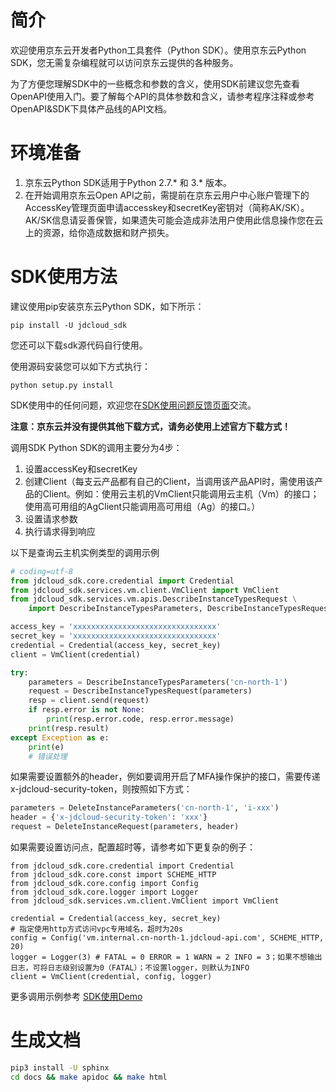 # 简介 #

欢迎使用京东云开发者Python工具套件（Python SDK）。使用京东云Python SDK，您无需复杂编程就可以访问京东云提供的各种服务。

为了方便您理解SDK中的一些概念和参数的含义，使用SDK前建议您先查看OpenAPI使用入门。要了解每个API的具体参数和含义，请参考程序注释或参考OpenAPI&SDK下具体产品线的API文档。

# 环境准备 #

1. 京东云Python SDK适用于Python 2.7.* 和 3.* 版本。
2. 在开始调用京东云Open API之前，需提前在京东云用户中心账户管理下的AccessKey管理页面申请accesskey和secretKey密钥对（简称AK/SK）。AK/SK信息请妥善保管，如果遗失可能会造成非法用户使用此信息操作您在云上的资源，给你造成数据和财产损失。

# SDK使用方法 #
建议使用pip安装京东云Python SDK，如下所示：

	pip install -U jdcloud_sdk
您还可以下载sdk源代码自行使用。

使用源码安装您可以如下方式执行：

	python setup.py install

SDK使用中的任何问题，欢迎您在[SDK使用问题反馈页面](https://github.com/jdcloud-api/jdcloud-sdk-python/issues)交流。

**注意：京东云并没有提供其他下载方式，请务必使用上述官方下载方式！**

调用SDK
Python SDK的调用主要分为4步：

1. 设置accessKey和secretKey
2. 创建Client（每支云产品都有自己的Client，当调用该产品API时，需使用该产品的Client。例如：使用云主机的VmClient只能调用云主机（Vm）的接口；使用高可用组的AgClient只能调用高可用组（Ag）的接口。）
3. 设置请求参数
4. 执行请求得到响应

以下是查询云主机实例类型的调用示例

```python
# coding=utf-8
from jdcloud_sdk.core.credential import Credential
from jdcloud_sdk.services.vm.client.VmClient import VmClient
from jdcloud_sdk.services.vm.apis.DescribeInstanceTypesRequest \
    import DescribeInstanceTypesParameters, DescribeInstanceTypesRequest

access_key = 'xxxxxxxxxxxxxxxxxxxxxxxxxxxxxxxx'
secret_key = 'xxxxxxxxxxxxxxxxxxxxxxxxxxxxxxxx'
credential = Credential(access_key, secret_key)
client = VmClient(credential)

try:
    parameters = DescribeInstanceTypesParameters('cn-north-1')
    request = DescribeInstanceTypesRequest(parameters)
    resp = client.send(request)
    if resp.error is not None:
        print(resp.error.code, resp.error.message)
    print(resp.result)
except Exception as e:
    print(e)
    # 错误处理
```

如果需要设置额外的header，例如要调用开启了MFA操作保护的接口，需要传递x-jdcloud-security-token，则按照如下方式：
```python
parameters = DeleteInstanceParameters('cn-north-1', 'i-xxx')
header = {'x-jdcloud-security-token': 'xxx'}
request = DeleteInstanceRequest(parameters, header)
```

如果需要设置访问点，配置超时等，请参考如下更复杂的例子：
```
from jdcloud_sdk.core.credential import Credential
from jdcloud_sdk.core.const import SCHEME_HTTP
from jdcloud_sdk.core.config import Config
from jdcloud_sdk.core.logger import Logger
from jdcloud_sdk.services.vm.client.VmClient import VmClient
```
```
credential = Credential(access_key, secret_key)
# 指定使用http方式访问vpc专用域名，超时为20s
config = Config('vm.internal.cn-north-1.jdcloud-api.com', SCHEME_HTTP, 20)
logger = Logger(3) # FATAL = 0 ERROR = 1 WARN = 2 INFO = 3；如果不想输出日志，可将日志级别设置为0（FATAL）；不设置logger，则默认为INFO
client = VmClient(credential, config, logger)
```
更多调用示例参考  [SDK使用Demo](https://github.com/jdcloud-api/jdcloud-sdk-python/tree/master/demo)

# 生成文档

```sh
pip3 install -U sphinx
cd docs && make apidoc && make html
```
